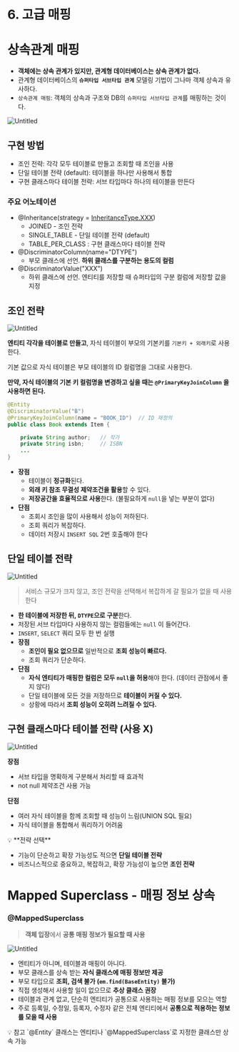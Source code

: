 # 6. 고급 매핑

# 상속관계 매핑

- **객체에는 상속 관계가 있지만, 관계형 데이터베이스는 상속 관계가 없다.**
- 관계형 데이터베이스의 **`슈퍼타입 서브타입 관계`** 모델링 기법이 그나마 객체 상속과 유사하다.
- `상속관계 매핑`: 객체의 상속과 구조와 DB의 `슈퍼타입 서브타입 관계`를 매핑하는 것이다.

![Untitled](6%20%E1%84%80%E1%85%A9%E1%84%80%E1%85%B3%E1%86%B8%20%E1%84%86%E1%85%A2%E1%84%91%E1%85%B5%E1%86%BC%201558dff2968245c09195350bd34931e9/Untitled.png)

## 구현 방법

- 조인 전략: 각각 모두 테이블로 만들고 조회할 때 조인을 사용
- 단일 테이블 전략 (default): 테이블을 하나만 사용해서 통합
- 구현 클래스마다 테이블 전략: 서브 타입마다 하나의 테이블을 만든다

### 주요 **어노**테이션

- @Inheritance(strategy = [InheritanceType.XXX](http://inheritancetype.xxx/))
    - JOINED - 조인 전략
    - SINGLE_TABLE - 단일 테이블 전략 (default)
    - TABLE_PER_CLASS : 구현 클래스마다 테이블 전략
- @DiscriminatorColumn(name="DTYPE")
    - 부모 클래스에 선언. **하위 클래스를 구분하는 용도의 컬럼**
- @DiscriminatorValue("XXX")
    - 하위 클래스에 선언. 엔티티를 저장할 때 슈퍼타입의 구분 컬럼에 저장할 값을 지정

## 조인 전략

![Untitled](6%20%E1%84%80%E1%85%A9%E1%84%80%E1%85%B3%E1%86%B8%20%E1%84%86%E1%85%A2%E1%84%91%E1%85%B5%E1%86%BC%201558dff2968245c09195350bd34931e9/Untitled%201.png)

**엔티티 각각을 테이블로 만들고**, 자식 테이블이 부모의 기본키를 `기본키 + 외래키`로 사용한다.

기본 값으로 자식 테이블은 부모 테이블의 ID 컬럼명을 그대로 사용한다.

**만약, 자식 테이블의 기본 키 컬럼명을 변경하고 싶을 때는 `@PrimaryKeyJoinColumn` 을 사용하면 된다.**

```java
@Entity
@DiscriminatorValue("B")
@PrimaryKeyJoinColumn(name = "BOOK_ID")  // ID 재정의
public class Book extends Item {

    private String author;   // 작가
    private String isbn;     // ISBN
    ...
}
```

- **장점**
    - 테이블이 **정규화**된다.
    - **외래 키 참조 무결성 제약조건을 활용**할 수 있다.
    - **저장공간을 효율적으로 사용**한다. (불필요하게 `null`을 넣는 부분이 없다)
- **단점**
    - 조회시 조인을 많이 사용해서 성능이 저하된다.
    - 조회 쿼리가 복잡하다.
    - 데이터 저장시 `INSERT SQL` 2번 호출해야 한다

## 단일 테이블 전략

![Untitled](6%20%E1%84%80%E1%85%A9%E1%84%80%E1%85%B3%E1%86%B8%20%E1%84%86%E1%85%A2%E1%84%91%E1%85%B5%E1%86%BC%201558dff2968245c09195350bd34931e9/Untitled%202.png)

> 서비스 규모가 크지 않고, 조인 전략을 선택해서 복잡하게 갈 필요가 없을 때 사용한다
> 
- **한 테이블에 저장한 뒤, `DTYPE`으로 구분**한다.
- 저장된 서브 타입마다 사용하지 않는 컬럼들에는 `null` 이 들어간다.
- `INSERT`, `SELECT` 쿼리 모두 한 번 실행
- **장점**
    - **조인이 필요 없으므로** 일반적으로 **조회 성능이 빠르다.**
    - 조회 쿼리가 단순하다.
- **단점**
    - **자식 엔티티가 매핑한 컬럼은 모두 `null`을 허용**해야 한다. (데이터 관점에서 좋지 않다)
    - 단일 테이블에 모든 것을 저장하므로 **테이블이 커질 수 있다.**
    - 상황에 따라서 **조회 성능이 오히려 느려질 수 있다.**

## **구현 클래스마다 테이블 전략 (사용 X)**

![Untitled](6%20%E1%84%80%E1%85%A9%E1%84%80%E1%85%B3%E1%86%B8%20%E1%84%86%E1%85%A2%E1%84%91%E1%85%B5%E1%86%BC%201558dff2968245c09195350bd34931e9/Untitled%203.png)

**장점**

- 서브 타입을 명확하게 구분해서 처리할 때 효과적
- not null 제약조건 사용 가능

**단점**

- 여러 자식 테이블을 함께 조회할 때 성능이 느림(UNION SQL 필요)
- 자식 테이블을 통합해서 쿼리하기 어려움

<aside>
💡 **전략 선택**

- 기능이 단순하고 확장 가능성도 적으면 **단일 테이블 전략**
- 비즈니스적으로 중요하고, 복잡하고, 확장 가능성이 높으면 **조인 전략**
</aside>

# **Mapped Superclass - 매핑 정보 상속**

### **@MappedSuperclass**

> **객체 입장**에서 **공통 매핑 정보가 필요할 때 사용**
> 

![Untitled](6%20%E1%84%80%E1%85%A9%E1%84%80%E1%85%B3%E1%86%B8%20%E1%84%86%E1%85%A2%E1%84%91%E1%85%B5%E1%86%BC%201558dff2968245c09195350bd34931e9/Untitled%204.png)

- 엔티티가 아니며, 테이블과 매핑이 아니다.
- 부모 클래스를 상속 받는 **자식 클래스에 매핑 정보만 제공**
- 부모 타입으로 **조회, 검색 불가 (`em.find(BaseEntity)` 불가)**
- 직접 생성해서 사용할 일이 없으므로 **추상 클래스 권장**
- 테이블과 관계 없고, 단순히 엔티티가 공통으로 사용하는 매핑 정보를 모으는 역할
- 주로 등록일, 수정일, 등록자, 수정자 같은 전체 엔티티에서 **공통으로 적용하는 정보를 모을 때 사용**

<aside>
💡 참고
`@Entity` 클래스는 엔티티나 `@MappedSuperclass`로 지정한 클래스만 상속 가능

</aside>